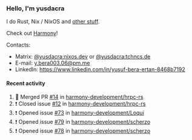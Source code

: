 ### Hello, I'm yusdacra

I do Rust, Nix / NixOS and [other stuff](https://yusdacra.gitlab.io/about).

Check out [Harmony](https://github.com/harmony-development)!

Contacts:
- Matrix: [@yusdacra:nixos.dev](https://matrix.to/#/@yusdacra:nixos.dev) or [@yusdacra:tchncs.de](https://matrix.to/#/@yusdacra:tchncs.de)
- E-mail: y.bera003.06@pm.me
- LinkedIn: https://www.linkedin.com/in/yusuf-bera-ertan-8468b7192

#### Recent activity

<!--START_SECTION:activity-->
1. 🎉 Merged PR [#14](https://github.com/harmony-development/hrpc-rs/pull/14) in [harmony-development/hrpc-rs](https://github.com/harmony-development/hrpc-rs)
2. ❗️ Closed issue [#12](https://github.com/harmony-development/hrpc-rs/issues/12) in [harmony-development/hrpc-rs](https://github.com/harmony-development/hrpc-rs)
3. ❗️ Opened issue [#73](https://github.com/harmony-development/Loqui/issues/73) in [harmony-development/Loqui](https://github.com/harmony-development/Loqui)
4. ❗️ Opened issue [#79](https://github.com/harmony-development/scherzo/issues/79) in [harmony-development/scherzo](https://github.com/harmony-development/scherzo)
5. ❗️ Opened issue [#78](https://github.com/harmony-development/scherzo/issues/78) in [harmony-development/scherzo](https://github.com/harmony-development/scherzo)
<!--END_SECTION:activity-->

